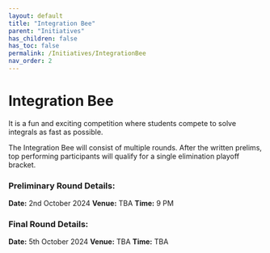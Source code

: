 ```yaml
---
layout: default
title: "Integration Bee"
parent: "Initiatives"
has_children: false
has_toc: false
permalink: /Initiatives/IntegrationBee
nav_order: 2
---
```


Integration Bee
=================

It is a fun and exciting competition where students compete to solve integrals as fast as possible.

The Integration Bee will consist of multiple rounds. After the written prelims, top performing participants will qualify for a single elimination playoff bracket. 

### Preliminary Round Details:
**Date:** 2nd October 2024
**Venue:** TBA
**Time:** 9 PM

### Final Round Details:
**Date:** 5th October 2024
**Venue:** TBA
**Time:** TBA

